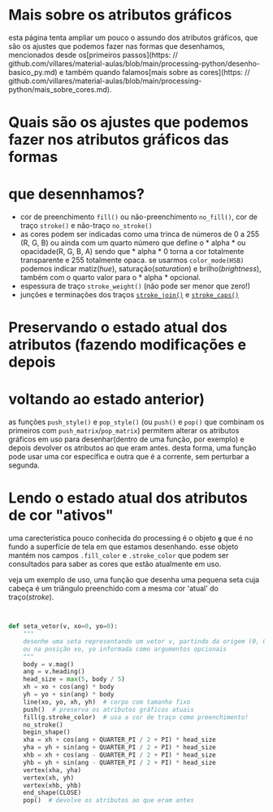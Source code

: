# Mais sobre os atributos gráficos

esta página tenta ampliar um pouco o assundo dos atributos gráficos, que são os ajustes que podemos fazer nas formas que desenhamos, mencionados desde os[primeiros passos](https: // github.com/villares/material-aulas/blob/main/processing-python/desenho-basico_py.md) e também quando falamos[mais sobre as cores](https: // github.com/villares/material-aulas/blob/main/processing-python/mais_sobre_cores.md).

# Quais são os ajustes que podemos fazer nos atributos gráficos das formas
# que desennhamos?

- cor de preenchimento `fill()` ou não-preenchimento `no_fill()`, cor de traço `stroke()` e não-traço `no_stroke()`
- as cores podem ser indicadas como uma trinca de números de 0 a 255 (R, G, B) ou ainda com um quarto número que define o * alpha * ou opacidade(R, G, B, A) sendo que * alpha * 0 torna a cor totalmente transparente e 255 totalmente opaca. se usarmos `color_mode(HSB)` podemos indicar matiz(*hue*), saturação(*saturation*) e brilho(*brightness*), também com o quarto valor para o * alpha * opcional.
- espessura de traço `stroke_weight()` (não pode ser menor que zero!)
- junções e terminações dos traços [`stroke_join()`](https://py5.ixora.io/reference/sketch_stroke_join.html) e [`stroke_caps()`](https://py5.ixora.io/reference/sketch_stroke_cap.html)

# Preservando o estado atual dos atributos (fazendo modificações e depois
# voltando ao estado anterior)

as funções `push_style()` e `pop_style()` (ou `push()` e `pop()` que combinam os primeiros com `push_matrix`/`pop_matrix`) permitem alterar os atributos gráficos em uso para desenhar(dentro de uma função, por exemplo) e depois devolver os atributos ao que eram antes. desta forma, uma função pode usar uma cor específica e outra que é a corrente, sem perturbar a segunda.

# Lendo o estado atual dos atributos de cor "ativos"

uma carecterística pouco conhecida do processing é o objeto **`g`** que é no fundo a superfície de tela em que estamos desenhando. esse objeto mantém nos campos `.fill_color` e `.stroke_color` que podem ser consultados para saber as cores que estão atualmente em uso.

veja um exemplo de uso, uma função que desenha uma pequena seta cuja cabeça é um triângulo preenchido com a mesma cor 'atual' do traço(_stroke_).

```python


def seta_vetor(v, xo=0, yo=0):
    """
    desenhe uma seta representando um vetor v, partindo da origem (0, 0)
    ou na posição xo, yo informada como argumentos opcionais
    """
    body = v.mag()
    ang = v.heading()
    head_size = max(5, body / 5)
    xh = xo + cos(ang) * body
    yh = yo + sin(ang) * body
    line(xo, yo, xh, yh)  # corpo com tamanho fixo
    push()  # preserva os atributos gráficos atuais
    fill(g.stroke_color)  # usa a cor de traço como preenchimento!
    no_stroke()
    begin_shape()
    xha = xh + cos(ang + QUARTER_PI / 2 + PI) * head_size
    yha = yh + sin(ang + QUARTER_PI / 2 + PI) * head_size
    xhb = xh + cos(ang - QUARTER_PI / 2 + PI) * head_size
    yhb = yh + sin(ang - QUARTER_PI / 2 + PI) * head_size
    vertex(xha, yha)
    vertex(xh, yh)
    vertex(xhb, yhb)
    end_shape(CLOSE)
    pop()  # devolve os atributos ao que eram antes


```
